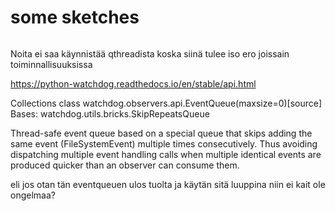 # some sketches

```mermaid

```
Noita ei saa käynnistää qthreadista koska siinä tulee iso ero
joissain toiminnallisuuksissa

https://python-watchdog.readthedocs.io/en/stable/api.html

Collections
class watchdog.observers.api.EventQueue(maxsize=0)[source]
Bases: watchdog.utils.bricks.SkipRepeatsQueue

Thread-safe event queue based on a special queue that skips adding the same event 
(FileSystemEvent) multiple times consecutively. Thus avoiding dispatching multiple event 
handling calls when multiple identical events are produced quicker than an observer can 
consume them.

eli jos otan tän eventqueuen ulos tuolta ja käytän sitä luuppina niin ei kait ole ongelmaa?

